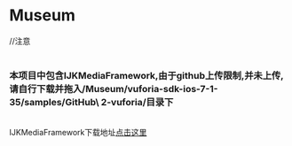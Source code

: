 # Museum

//注意
</br>
</br>
<h3>本项目中包含IJKMediaFramework,由于github上传限制,并未上传,请自行下载并拖入/Museum/vuforia-sdk-ios-7-1-35/samples/GitHub\ 2-vuforia/目录下 </h3>
</br>
IJKMediaFramework下载地址<a href="https://pan.baidu.com/s/1mhSwfSs">点击这里</a>

